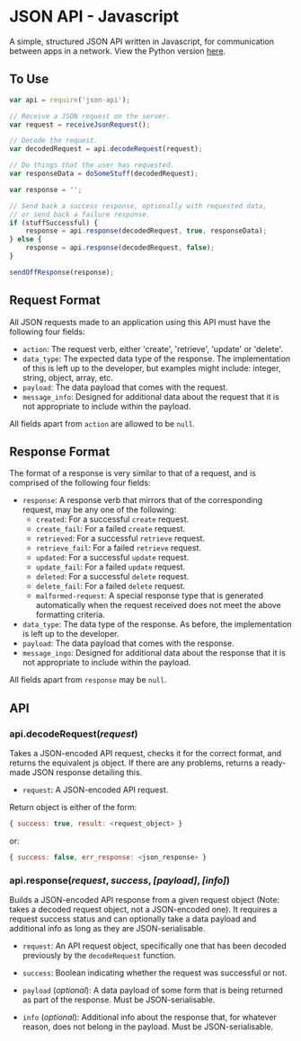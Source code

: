 JSON API - Javascript
=====================

A simple, structured JSON API written in Javascript, for communication between apps in a network. View the Python version [here](https://github.com/Ap0c/json-api-py).

## To Use

```js
var api = require('json-api');

// Receive a JSON request on the server.
var request = receiveJsonRequest();

// Decode the request.
var decodedRequest = api.decodeRequest(request);

// Do things that the user has requested.
var responseData = doSomeStuff(decodedRequest);

var response = '';

// Send back a success response, optionally with requested data,
// or send back a failure response.
if (stuffSuccessful) {
    response = api.response(decodedRequest, true, responseData);
} else {
    response = api.response(decodedRequest, false);
}

sendOffResponse(response);

```

## Request Format

All JSON requests made to an application using this API must have the following four fields:

- `action`: The request verb, either 'create', 'retrieve', 'update' or 'delete'.
- `data_type`: The expected data type of the response. The implementation of this is left up to the developer, but examples might include: integer, string, object, array, etc.
- `payload`: The data payload that comes with the request.
- `message_info`: Designed for additional data about the request that it is not appropriate to include within the payload.

All fields apart from `action` are allowed to be `null`.

## Response Format

The format of a response is very similar to that of a request, and is comprised of the following four fields:

- `response`: A response verb that mirrors that of the corresponding request, may be any one of the following:
    + `created`: For a successful `create` request.
    + `create_fail`: For a failed `create` request.
    + `retrieved`: For a successful `retrieve` request.
    + `retrieve_fail`: For a failed `retrieve` request.
    + `updated`: For a successful `update` request.
    + `update_fail`: For a failed `update` request.
    + `deleted`: For a successful `delete` request.
    + `delete_fail`: For a failed `delete` request.
    + `malformed-request`: A special response type that is generated automatically when the request received does not meet the above formatting criteria.
- `data_type`: The data type of the response. As before, the implementation is left up to the developer.
- `payload`: The data payload that comes with the response.
- `message_ingo`: Designed for additional data about the response that it is not appropriate to include within the payload.

All fields apart from `response` may be `null`.

## API

### api.decodeRequest(*request*)

Takes a JSON-encoded API request, checks it for the correct format, and returns the equivalent js object. If there are any problems, returns a ready-made JSON response detailing this.

- `request`: A JSON-encoded API request.

Return object is either of the form:

```js
{ success: true, result: <request_object> }
```

or:

```js
{ success: false, err_response: <json_response> }
```

### api.response(*request*, *success*, *[payload]*, *[info]*)

Builds a JSON-encoded API response from a given request object (Note: takes a decoded request object, not a JSON-encoded one). It requires a request success status and can optionally take a data payload and additional info as long as they are JSON-serialisable.

- `request`: An API request object, specifically one that has been decoded previously by the `decodeRequest` function.

- `success`: Boolean indicating whether the request was successful or not.

- `payload` (*optional*): A data payload of some form that is being returned as part of the response. Must be JSON-serialisable.

- `info` (*optional*): Additional info about the response that, for whatever reason, does not belong in the payload. Must be JSON-serialisable.
